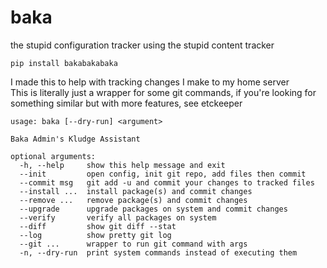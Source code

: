 # baka
the stupid configuration tracker using the stupid content tracker  
```
pip install bakabakabaka
```
  
I made this to help with tracking changes I make to my home server  
This is literally just a wrapper for some git commands, if you're looking for something similar but with more features, see etckeeper  
```
usage: baka [--dry-run] <argument>

Baka Admin's Kludge Assistant

optional arguments:
  -h, --help     show this help message and exit
  --init         open config, init git repo, add files then commit
  --commit msg   git add -u and commit your changes to tracked files
  --install ...  install package(s) and commit changes
  --remove ...   remove package(s) and commit changes
  --upgrade      upgrade packages on system and commit changes
  --verify       verify all packages on system
  --diff         show git diff --stat
  --log          show pretty git log
  --git ...      wrapper to run git command with args
  -n, --dry-run  print system commands instead of executing them
```
